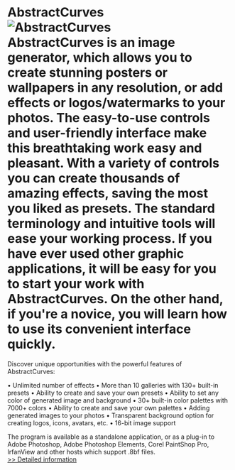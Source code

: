 # AbstractCurves<br />![AbstractCurves](https://mycommerce.akamaized.net/api/pimages/P300634010/BIG/300634010.PNG)<br />AbstractCurves is an image generator, which allows you to create stunning posters or wallpapers in any resolution, or add effects or logos/watermarks to your photos. The easy-to-use controls and user-friendly interface make this breathtaking work easy and pleasant. With a variety of controls you can create thousands of amazing effects, saving the most you liked as presets. The standard terminology and intuitive tools will ease your working process. If you have ever used other graphic applications, it will be easy for you to start your work with AbstractCurves. On the other hand, if you're a novice, you will learn how to use its convenient interface quickly.

Discover unique opportunities with the powerful features of AbstractCurves:

• Unlimited number of effects
• More than 10 galleries with 130+ built-in presets
• Ability to create and save your own presets
• Ability to set any color of generated image and background
• 30+ built-in color palettes with 7000+ colors
• Ability to create and save your own palettes
• Adding generated images to your photos
• Transparent background option for creating logos, icons, avatars, etc.
• 16-bit image support

The program is available as a standalone application, or as a plug-in to Adobe Photoshop, Adobe Photoshop Elements, Corel PaintShop Pro, IrfanView and other hosts which support .8bf files.<br />[>> Detailed information](https://secure.shareit.com/shareit/product.html?productid=300634010&affiliateid=200057808)